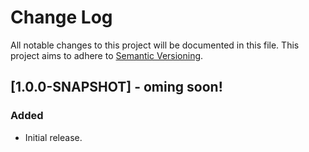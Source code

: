 # Change Log
All notable changes to this project will be documented in this file.
This project aims to adhere to [Semantic Versioning](http://semver.org/).

## [1.0.0-SNAPSHOT] - oming soon!
### Added
 - Initial release.